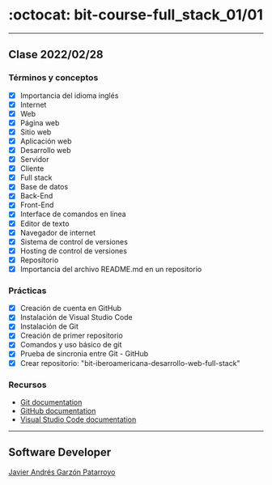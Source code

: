 # :octocat: bit-course-full_stack_01/01
- - -
## Clase 2022/02/28
### Términos y conceptos
* [x] Importancia del idioma inglés
* [x] Internet
* [x] Web
* [x] Página web
* [x] Sitio web
* [x] Aplicación web
* [x] Desarrollo web
* [x] Servidor
* [x] Cliente
* [x] Full stack
* [x] Base de datos
* [x] Back-End
* [x] Front-End
* [x] Interface de comandos en línea
* [x] Editor de texto
* [x] Navegador de internet
* [x] Sistema de control de versiones
* [x] Hosting de control de versiones
* [x] Repositorio
* [x] Importancia del archivo README.md en un repositorio
### Prácticas
* [x] Creación de cuenta en GitHub
* [x] Instalación de Visual Studio Code
* [x] Instalación de Git
* [x] Creación de primer repositorio
* [x] Comandos y uso básico de git
* [x] Prueba de sincronia entre Git - GitHub
* [x] Crear repositorio: "bit-iberoamericana-desarrollo-web-full-stack"
### Recursos
* [Git documentation](https://git-scm.com/doc)
* [GitHub documentation](https://docs.github.com/)
* [Visual Studio Code documentation](https://code.visualstudio.com/docs)
- - -
## Software Developer
[Javier Andrés Garzón Patarroyo](https://javierandres.dev)

